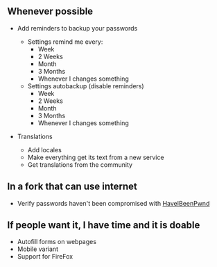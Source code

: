 ## Whenever possible
- Add reminders to backup your passwords
    - Settings remind me every:
        - Week
        - 2 Weeks
        - Month
        - 3 Months
        - Whenever I changes something
    - Settings autobackup (disable reminders)
       - Week
       - 2 Weeks
       - Month
       - 3 Months
       - Whenever I changes something

- Translations
    - Add locales
    - Make everything get its text from a new service
    - Get translations from the community

## In a fork that can use internet
- Verify passwords haven't been compromised with [HaveIBeenPwnd](https://haveibeenpwned.com/)

## If people want it, I have time and it is doable
- Autofill forms on webpages
- Mobile variant
- Support for FireFox